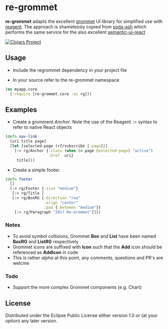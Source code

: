 # re-grommet

__re-grommet__ adapts the excellent [grommet](https://grommet.github.io) UI library for 
simplified use with [reagent](https://github.com/reagent-project/reagent).  The approach is shamelessly copied
 from [soda-ash](https://github.com/gadfly361/soda-ash) which performs the same service 
 for the also excellent [semantic-ui-react](http://react.semantic-ui.com/introduction)

[![Clojars Project](http://clojars.org/re-grommet/latest-version.svg)](http://clojars.org/re-grommet)

## Usage

* Include the regrommet dependency in your project file

* In your source  refer to the re-grommet namespace
```clojure
(ns myapp.core
  (:require [re-grommet.core :as rg]))
```




## Examples

* Create a gromment _Anchor_.  Note the use of the Reagent `:>` syntax to refer to native React objects 
```clojure
(defn nav-link
  [uri title page]
  (let [selected-page (rf/subscribe [:page])]
    [:> rg/Anchor {:class (when (= page @selected-page) "active")
                   :href  uri}
     title]))
```


*  Create a simple footer.   
```clojure
(defn footer
  []
  [:> rg/Footer {:size "medium"}
   [:> rg/Title ]
   [:> rg/BoxRG {:direction "row"
                 :align "center"
                 :pad {:between "medium"}}
    [:> rg/Paragraph "2017 Re-Grommet"]]])
```

### Notes
* To avoid symbol collisions, Grommet __Box__ and __List__ have been named __BoxRG__ and __ListRG__ respectively
* Grommet icons are suffixed with __Icon__ such that the __Add__ icon should be referenced as __AddIcon__ in code
* This is  rather _alpha_ at this point, any comments, questions and PR's are welcme

### Todo
* Support the more complex Grommet components (e.g. Chart)

## License


Distributed under the Eclipse Public License either version 1.0 or (at
your option) any later version.
